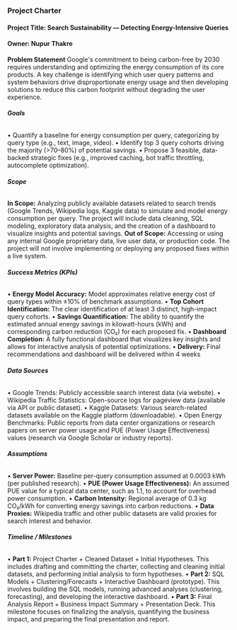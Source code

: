 ### **Project Charter**


#### **Project Title: Search Sustainability — Detecting Energy-Intensive Queries**

#### **Owner: Nupur Thakre**



**Problem Statement**
Google's commitment to being carbon-free by 2030 requires understanding and optimizing the energy consumption of its core products. A key challenge is identifying which user query patterns and system behaviors drive disproportionate energy usage and then developing solutions to reduce this carbon footprint without degrading the user experience.


###### **Goals**

• Quantify a baseline for energy consumption per query, categorizing by query type (e.g., text, image, video).
• Identify top 3 query cohorts driving the majority (>70–80%) of potential savings.
• Propose 3 feasible, data-backed strategic fixes (e.g., improved caching, bot traffic throttling, autocomplete optimization).


###### **Scope**

**In Scope:** Analyzing publicly available datasets related to search trends (Google Trends, Wikipedia logs, Kaggle data) to simulate and model energy consumption per query. The project will include data cleaning, SQL modeling, exploratory data analysis, and the creation of a dashboard to visualize insights and potential savings.
**Out of Scope:** Accessing or using any internal Google proprietary data, live user data, or production code. The project will not involve implementing or deploying any proposed fixes within a live system.


###### **Success Metrics (KPIs)**

• **Energy Model Accuracy:** Model approximates relative energy cost of query types within ±10% of benchmark assumptions.
• **Top Cohort Identification:** The clear identification of at least 3 distinct, high-impact query cohorts.
• **Savings Quantification:** The ability to quantify the estimated annual energy savings in kilowatt-hours (kWh) and corresponding carbon reduction (CO₂) for each proposed fix.
• **Dashboard Completion:** A fully functional dashboard that visualizes key insights and allows for interactive analysis of potential optimizations.
• **Delivery:** Final recommendations and dashboard will be delivered within 4 weeks


###### **Data Sources**

• Google Trends: Publicly accessible search interest data (via website).
• Wikipedia Traffic Statistics: Open-source logs for pageview data (available via API or public dataset).
• Kaggle Datasets: Various search-related datasets available on the Kaggle platform (downloadable).
• Open Energy Benchmarks: Public reports from data center organizations or research papers on server power usage and PUE (Power Usage Effectiveness) values (research via Google Scholar or industry reports).


###### **Assumptions**

• **Server Power:** Baseline per-query consumption assumed at 0.0003 kWh (per published research).
• **PUE (Power Usage Effectiveness):** An assumed PUE value for a typical data center, such as 1.1, to account for overhead power consumption.
• **Carbon Intensity:** Regional average of 0.3 kg CO₂/kWh for converting energy savings into carbon reductions.
• **Data Proxies:** Wikipedia traffic and other public datasets are valid proxies for search interest and behavior.


###### **Timeline / Milestones**

• **Part 1:** Project Charter + Cleaned Dataset + Initial Hypotheses. This includes drafting and committing the charter, collecting and cleaning initial datasets, and performing initial analysis to form hypotheses.
• **Part 2:** SQL Models + Clustering/Forecasts + Interactive Dashboard (prototype). This involves building the SQL models, running advanced analyses (clustering, forecasting), and developing the interactive dashboard.
• **Part 3:** Final Analysis Report + Business Impact Summary + Presentation Deck. This milestone focuses on finalizing the analysis, quantifying the business impact, and preparing the final presentation and report.


